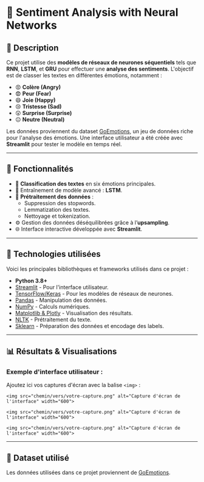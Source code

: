 <h1>🧠 Sentiment Analysis with Neural Networks</h1>

<h2>📌 Description</h2>
<p>
Ce projet utilise des <b>modèles de réseaux de neurones séquentiels</b> tels que <b>RNN</b>, <b>LSTM</b>, et <b>GRU</b> pour effectuer une <b>analyse des sentiments</b>.  
L'objectif est de classer les textes en différentes émotions, notamment :  
</p>
<ul>
  <li>😡 <b>Colère (Angry)</b></li>
  <li>😨 <b>Peur (Fear)</b></li>
  <li>😄 <b>Joie (Happy)</b></li>
  <li>😢 <b>Tristesse (Sad)</b></li>
  <li>😲 <b>Surprise (Surprise)</b></li>
  <li>😐 <b>Neutre (Neutral)</b></li>
</ul>
<p>
Les données proviennent du dataset <a href="https://www.kaggle.com/datasets/mathurinache/goemotions">GoEmotions</a>, un jeu de données riche pour l'analyse des émotions.  
Une interface utilisateur a été créée avec <b>Streamlit</b> pour tester le modèle en temps réel.
</p>

---

<h2>🚀 Fonctionnalités</h2>
<ul>
  <li>🧪 <b>Classification des textes</b> en six émotions principales.</li>
  <li>🧠 Entraînement de modèle avancé : <b>LSTM</b>.</li>
  <li>🔄 <b>Prétraitement des données</b> :
    <ul>
      <li>Suppression des stopwords.</li>
      <li>Lemmatization des textes.</li>
      <li>Nettoyage et tokenization.</li>
    </ul>
  </li>
  <li>⚙️ Gestion des données déséquilibrées grâce à l’<b>upsampling</b>.</li>
  <li>🌐 Interface interactive développée avec <b>Streamlit</b>.</li>
</ul>

---

<h2>📂 Technologies utilisées</h2>
<p>Voici les principales bibliothèques et frameworks utilisés dans ce projet :</p>
<ul>
  <li><b>Python 3.8+</b></li>
  <li><a href="https://streamlit.io/">Streamlit</a> - Pour l'interface utilisateur.</li>
  <li><a href="https://www.tensorflow.org/">TensorFlow/Keras</a> - Pour les modèles de réseaux de neurones.</li>
  <li><a href="https://pandas.pydata.org/">Pandas</a> - Manipulation des données.</li>
  <li><a href="https://numpy.org/">NumPy</a> - Calculs numériques.</li>
  <li><a href="https://plotly.com/python/">Matplotlib & Plotly</a> - Visualisation des résultats.</li>
  <li><a href="https://www.nltk.org/">NLTK</a> - Prétraitement du texte.</li>
  <li><a href="https://scikit-learn.org/">Sklearn</a> - Préparation des données et encodage des labels.</li>
</ul>

---


<h2>📊 Résultats & Visualisations</h2>
<h3>Exemple d'interface utilisateur :</h3>
<p>Ajoutez ici vos captures d'écran avec la balise <code>&lt;img&gt;</code> :</p>
<pre><code>&lt;img src="chemin/vers/votre-capture.png" alt="Capture d'écran de l'interface" width="600"&gt;</code></pre>
<pre><code>&lt;img src="chemin/vers/votre-capture.png" alt="Capture d'écran de l'interface" width="600"&gt;</code></pre>
<pre><code>&lt;img src="chemin/vers/votre-capture.png" alt="Capture d'écran de l'interface" width="600"&gt;</code></pre>

---

<h2>🧪 Dataset utilisé</h2>
<p>Les données utilisées dans ce projet proviennent de <a href="https://www.kaggle.com/datasets/mathurinache/goemotions">GoEmotions</a>.</p>

